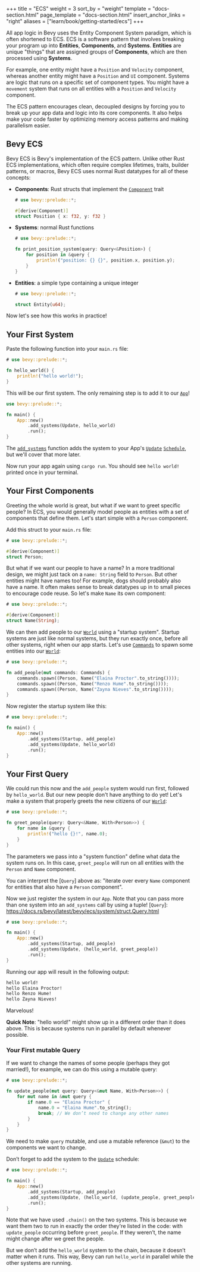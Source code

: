 +++
title = "ECS"
weight = 3
sort_by = "weight"
template = "docs-section.html"
page_template = "docs-section.html"
insert_anchor_links = "right"
aliases = ["learn/book/getting-started/ecs"]
+++

All app logic in Bevy uses the Entity Component System paradigm, which is often shortened to ECS. ECS is a software pattern that involves breaking your program up into **Entities**, **Components**, and **Systems**. **Entities** are unique "things" that are assigned groups of **Components**, which are then processed using **Systems**.

For example, one entity might have a `Position` and `Velocity` component, whereas another entity might have a `Position` and `UI` component. Systems are logic that runs on a specific set of component types. You might have a `movement` system that runs on all entities with a `Position` and `Velocity` component.

The ECS pattern encourages clean, decoupled designs by forcing you to break up your app data and logic into its core components. It also helps make your code faster by optimizing memory access patterns and making parallelism easier.

## Bevy ECS

Bevy ECS is Bevy's implementation of the ECS pattern. Unlike other Rust ECS implementations, which often require complex lifetimes, traits, builder patterns, or macros, Bevy ECS uses normal Rust datatypes for all of these concepts:

* **Components**: Rust structs that implement the [`Component`] trait

    ```rs
    # use bevy::prelude::*;

    #[derive(Component)]
    struct Position { x: f32, y: f32 }
    ```

* **Systems**: normal Rust functions

    ```rs
    # use bevy::prelude::*;

    fn print_position_system(query: Query<&Position>) {
        for position in &query {
            println!("position: {} {}", position.x, position.y);
        }
    }
    ```

* **Entities**: a simple type containing a unique integer

    ```rs
    # use bevy::prelude::*;

    struct Entity(u64);
    ```

Now let's see how this works in practice!

[`Component`]: https://docs.rs/bevy/latest/bevy/ecs/component/trait.Component.html

## Your First System

Paste the following function into your `main.rs` file:

```rs
# use bevy::prelude::*;

fn hello_world() {
    println!("hello world!");
}
```

This will be our first system. The only remaining step is to add it to our [`App`]!

```rs
use bevy::prelude::*;

fn main() {
    App::new()
        .add_systems(Update, hello_world)
        .run();
}
```

The [`add_systems`] function adds the system to your App's [`Update`] [`Schedule`], but we'll cover that more later.

Now run your app again using `cargo run`. You should see `hello world!` printed once in your terminal.

[`add_systems`]: https://docs.rs/bevy_app/latest/bevy_app/struct.App.html#method.add_systems
[`Update`]: https://docs.rs/bevy/latest/bevy/app/struct.Update.html
[`Schedule`]: https://docs.rs/bevy_ecs/latest/bevy_ecs/schedule/struct.Schedule.html
[`App`]: https://docs.rs/bevy/latest/bevy/app/struct.App.html

## Your First Components

Greeting the whole world is great, but what if we want to greet specific people? In ECS, you would generally model people as entities with a set of components that define them. Let's start simple with a `Person` component.

Add this struct to your `main.rs` file:

```rs
# use bevy::prelude::*;

#[derive(Component)]
struct Person;
```

But what if we want our people to have a name? In a more traditional design, we might just tack on a `name: String` field to `Person`. But other entities might have names too! For example, dogs should probably also have a name. It often makes sense to break datatypes up in to small pieces to encourage code reuse. So let's make `Name` its own component:

```rs
# use bevy::prelude::*;

#[derive(Component)]
struct Name(String);
```

We can then add people to our [`World`] using a "startup system". Startup systems are just like normal systems, but they run exactly once, before all other systems, right when our app starts. Let's use [`Commands`] to spawn some entities into our [`World`]\:

```rs
# use bevy::prelude::*;

fn add_people(mut commands: Commands) {
    commands.spawn((Person, Name("Elaina Proctor".to_string())));
    commands.spawn((Person, Name("Renzo Hume".to_string())));
    commands.spawn((Person, Name("Zayna Nieves".to_string())));
}
```

Now register the startup system like this:

```rs
# use bevy::prelude::*;

fn main() {
    App::new()
        .add_systems(Startup, add_people)
        .add_systems(Update, hello_world)
        .run();
}
```

[`World`]: https://docs.rs/bevy/latest/bevy/ecs/world/struct.World.html
[`Commands`]: https://docs.rs/bevy/latest/bevy/ecs/system/struct.Commands.html

## Your First Query

We could run this now and the `add_people` system would run first, followed by `hello_world`. But our new people don't have anything to do yet! Let's make a system that properly greets the new citizens of our [`World`]:

```rs
# use bevy::prelude::*;

fn greet_people(query: Query<&Name, With<Person>>) {
    for name in &query {
        println!("hello {}!", name.0);
    }
}
```

The parameters we pass into a "system function" define what data the system runs on. In this case, `greet_people` will run on all entities with the `Person` and `Name` component.

You can interpret the [`Query`] above as: "iterate over every `Name` component for entities that also have a `Person` component".

Now we just register the system in our `App`. Note that you can pass more than one system into an `add_systems` call by using a tuple!
[`Query`]: <https://docs.rs/bevy/latest/bevy/ecs/system/struct.Query.html>

```rs
# use bevy::prelude::*;

fn main() {
    App::new()
        .add_systems(Startup, add_people)
        .add_systems(Update, (hello_world, greet_people))
        .run();
}
```

Running our app will result in the following output:

```txt
hello world!
hello Elaina Proctor!
hello Renzo Hume!
hello Zayna Nieves!
```

Marvelous!

**Quick Note**: "hello world!" might show up in a different order than it does above. This is because systems run in parallel by default whenever possible.

### Your First mutable Query

If we want to change the names of some people (perhaps they got married!), for example, we can do this using a mutable query:

```rs
# use bevy::prelude::*;

fn update_people(mut query: Query<&mut Name, With<Person>>) {
    for mut name in &mut query {
        if name.0 == "Elaina Proctor" {
            name.0 = "Elaina Hume".to_string();
            break; // We don’t need to change any other names
        }
    }
}
```

We need to make `query` mutable, and use a mutable reference (`&mut`) to the components we want to change.

Don’t forget to add the system to the [`Update`] schedule:

```rs
# use bevy::prelude::*;

fn main() {
    App::new()
        .add_systems(Startup, add_people)
        .add_systems(Update, (hello_world, (update_people, greet_people).chain()))
        .run();
}
```

Note that we have used `.chain()` on the two systems. This is because we want them two to run in exactly the order they're listed in the code: with `update_people` occurring before `greet_people`.
If they weren’t, the name might change after we greet the people.

But we don’t add the `hello_world` system to the chain, because it doesn’t matter when it runs. This way, Bevy can run `hello_world` in parallel while the other systems are running.
